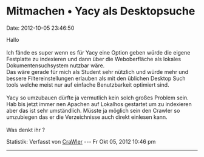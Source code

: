 Mitmachen • Yacy als Desktopsuche
=================================

Date: 2012-10-05 23:46:50

Hallo\
\
Ich fände es super wenn es für Yacy eine Option geben würde die eigene
Festplatte zu indexieren und dann über die Weboberfläche als lokales
Dokumentensuchsystem nutzbar wäre.\
Das wäre gerade für mich als Student sehr nützlich und würde mehr und
bessere Filtereinstellungen erlauben als mit den üblichen Desktop Such
tools welche meist nur auf einfache Benutzbarkeit optimiert sind.\
\
Yacy so umzubauen dürfte ja vermutlich kein solch großes Problem sein.
Hab bis jetzt immer nen Apachen auf Lokalhos gestartet um zu indexieren
aber das ist sehr umständlich. Müsste ja möglich sein den Crawler so
umzubiegen das er die Verzeichnisse auch direkt einlesen kann.\
\
Was denkt ihr ?

Statistik: Verfasst von
[CraWler](http://forum.yacy-websuche.de/memberlist.php?mode=viewprofile&u=8833)
--- Fr Okt 05, 2012 10:46 pm

------------------------------------------------------------------------
